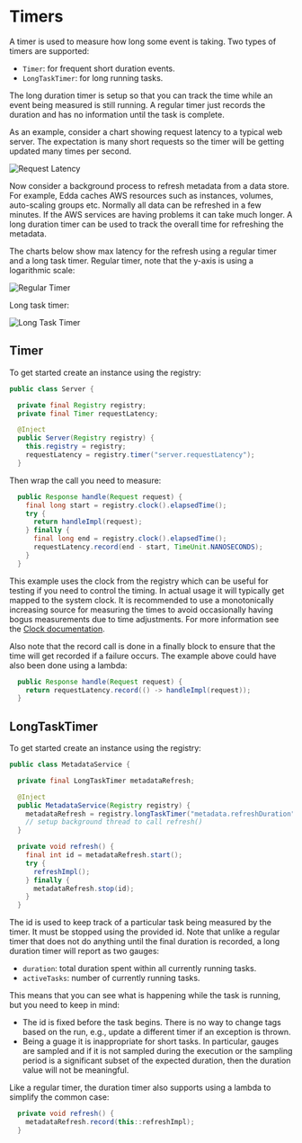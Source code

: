 # Timers

A timer is used to measure how long some event is taking. Two types of timers
are supported:

* `Timer`: for frequent short duration events.
* `LongTaskTimer`: for long running tasks.

The long duration timer is setup so that you can track the time while an
event being measured is still running. A regular timer just records the
duration and has no information until the task is complete.

As an example, consider a chart showing request latency to a typical web
server. The expectation is many short requests so the timer will be getting
updated many times per second.

![Request Latency](https://raw.githubusercontent.com/wiki/Netflix/spectator/images/request_latency.png)

Now consider a background process to refresh metadata from a data store. For
example, Edda caches AWS resources such as instances, volumes, auto-scaling
groups etc. Normally all data can be refreshed in a few minutes. If the AWS
services are having problems it can take much longer. A long duration timer
can be used to track the overall time for refreshing the metadata.

The charts below show max latency for the refresh using a regular timer and
a long task timer. Regular timer, note that the y-axis is using a logarithmic
scale:

![Regular Timer](https://raw.githubusercontent.com/wiki/Netflix/spectator/images/regular_timer.png)

Long task timer:

![Long Task Timer](https://raw.githubusercontent.com/wiki/Netflix/spectator/images/duration_timer.png)

## Timer

To get started create an instance using the registry:

```java
public class Server {

  private final Registry registry;
  private final Timer requestLatency;

  @Inject
  public Server(Registry registry) {
    this.registry = registry;
    requestLatency = registry.timer("server.requestLatency");
  }
```

Then wrap the call you need to measure:

```java
  public Response handle(Request request) {
    final long start = registry.clock().elapsedTime();
    try {
      return handleImpl(request);
    } finally {
      final long end = registry.clock().elapsedTime();
      requestLatency.record(end - start, TimeUnit.NANOSECONDS);
    }
  }
```

This example uses the clock from the registry which can be useful for
testing if you need to control the timing. In actual usage it will typically
get mapped to the system clock. It is recommended to use a monotonically
increasing source for measuring the times to avoid occasionally having bogus
measurements due to time adjustments. For more information see the
[Clock documentation](Clock).

Also note that the record call is done in a finally block to ensure that
the time will get recorded if a failure occurs. The example above could have
also been done using a lambda:

```java
  public Response handle(Request request) {
    return requestLatency.record(() -> handleImpl(request));
  }
```

## LongTaskTimer

To get started create an instance using the registry:

```java
public class MetadataService {

  private final LongTaskTimer metadataRefresh;

  @Inject
  public MetadataService(Registry registry) {
    metadataRefresh = registry.longTaskTimer("metadata.refreshDuration");
    // setup background thread to call refresh()
  }

  private void refresh() {
    final int id = metadataRefresh.start();
    try {
      refreshImpl();
    } finally {
      metadataRefresh.stop(id);
    }
  }
```

The id is used to keep track of a particular task being measured by the timer.
It must be stopped using the provided id. Note that unlike a regular timer
that does not do anything until the final duration is recorded, a long duration
timer will report as two gauges:

* `duration`: total duration spent within all currently running tasks.
* `activeTasks`: number of currently running tasks.

This means that you can see what is happening while the task is running, but
you need to keep in mind:

* The id is fixed before the task begins. There is no way to change tags based
  on the run, e.g., update a different timer if an exception is thrown.
* Being a guage it is inappropriate for short tasks. In particular, gauges are
  sampled and if it is not sampled during the execution or the sampling period
  is a significant subset of the expected duration, then the duration value
  will not be meaningful.

Like a regular timer, the duration timer also supports using a lambda to
simplify the common case:

```java
  private void refresh() {
    metadataRefresh.record(this::refreshImpl);
  }
```
